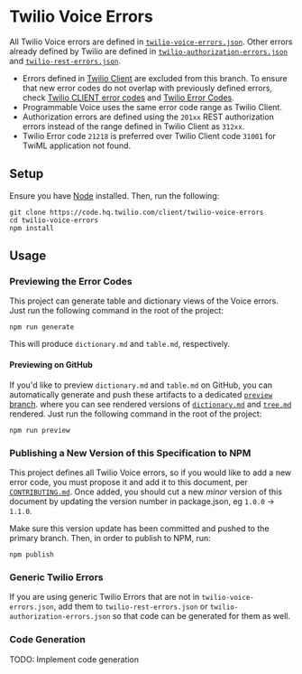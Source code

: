 Twilio Voice Errors
===================

All Twilio Voice errors are defined in [`twilio-voice-errors.json`](twilio-voice-errors.json). Other errors already defined by Twilio are defined in [`twilio-authorization-errors.json`](twilio-authorization-errors.json) and [`twilio-rest-errors.json`](twilio-rest-errors.json).

-  Errors defined in [Twilio Client](https://www.twilio.com/docs/api/client/errors) are excluded from this branch. To ensure that new error codes do not overlap with previously defined errors, check [Twilio CLIENT error codes](https://www.twilio.com/docs/voice/client/errors) and [Twilio Error Codes](https://www.twilio.com/docs/api/errors).
- Programmable Voice uses the same error code range as Twilio Client.
- Authorization errors are defined using the `201xx` REST authorization errors instead of the range defined in Twilio Client as `312xx`.
- Twilio Error code `21218` is preferred over Twilio Client code `31001` for TwiML application not found.

Setup
-----

Ensure you have [Node](https://nodejs.org) installed. Then, run the following:

```
git clone https://code.hq.twilio.com/client/twilio-voice-errors
cd twilio-voice-errors
npm install
```

Usage
-----

### Previewing the Error Codes

This project can generate table and dictionary views of the Voice errors. Just
run the following command in the root of the project:

```
npm run generate
```

This will produce `dictionary.md` and `table.md`, respectively.

#### Previewing on GitHub

If you'd like to preview `dictionary.md` and `table.md` on GitHub, you can
automatically generate and push these artifacts to a dedicated
[`preview` branch](https://code.hq.twilio.com/client/twilio-voice-errors/tree/preview).
where you can see rendered versions of
[`dictionary.md`](https://code.hq.twilio.com/client/twilio-voice-errors/tree/preview/dictionary.md)
and [`tree.md`](https://code.hq.twilio.com/client/twilio-voice-errors/tree/preview/table.md)
rendered. Just run the following command in the root of the project:

```
npm run preview
```

### Publishing a New Version of this Specification to NPM

This project defines all Twilio Voice errors, so if you would like to add a new
error code, you must propose it and add it to this document, per
[`CONTRIBUTING.md`](CONTRIBUTING.md). Once added, you should cut a new _minor_
version of this document by updating the version number in package.json, eg
`1.0.0` -> `1.1.0`.

Make sure this version update has been committed and pushed to the primary branch.
Then, in order to publish to NPM, run:

```
npm publish
```

### Generic Twilio Errors

If you are using generic Twilio Errors that are not in `twilio-voice-errors.json`, add them to `twilio-rest-errors.json` or `twilio-authorization-errors.json` so that code can be generated for them as well.

### Code Generation

TODO: Implement code generation

